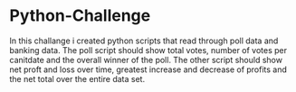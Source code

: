 # Python-Challenge

In this challange i created python scripts that read through poll data and banking data. The poll script should show total votes, number of votes per canitdate and the overall winner of the poll. The other script should show net proft and loss over time, greatest increase and decrease of profits and the net total over the entire data set.
